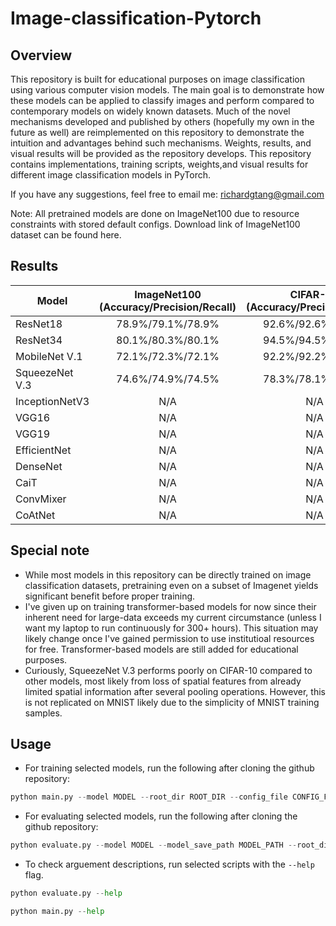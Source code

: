 # Image-classification-Pytorch

## Overview
This repository is built for educational purposes on image classification using various computer vision models. The main goal is to demonstrate how these models can be applied to classify images and perform compared to contemporary models on widely known datasets. Much of the novel mechanisms developed and published by others (hopefully my own in the future as well) are reimplemented on this repository to demonstrate the intuition and advantages behind such mechanisms. Weights, results, and visual results will be provided as the repository develops. This repository contains implementations, training scripts, weights,and visual results for different image classification models in PyTorch. 

If you have any suggestions, feel free to email me: richardgtang@gmail.com

Note: All pretrained models are done on ImageNet100 due to resource constraints with stored default configs. Download link of ImageNet100 dataset can be found here.

## Results
| Model         | ImageNet100 (Accuracy/Precision/Recall)       | CIFAR-10 (Accuracy/Precision/Recall)          | MNIST (Accuracy/Precision/Recall)           |
|---------------|:---------------------------------------------:|:---------------------------------------------:|:-------------------------------------------:|
| ResNet18      |                78.9%/79.1%/78.9%              |                92.6%/92.6%/92.6%               |               97.0%/97.0%/97.0%             |
| ResNet34      |                80.1%/80.3%/80.1%              |                94.5%/94.5%/94.5%               |               98.0%/98.0%/98.0%             |
| MobileNet V.1 |                72.1%/72.3%/72.1%              |                92.2%/92.2%/92.2%               |               97.0%/97.0%/97.0%             |
| SqueezeNet V.3|                74.6%/74.9%/74.5%              |               78.3%/78.1%/78.3%                |               97.4%/97.4%/97.3%             |
| InceptionNetV3|                      N/A                      |                      N/A                      |                      N/A                   |
| VGG16         |                      N/A                      |                      N/A                      |                      N/A                   |
| VGG19         |                      N/A                      |                      N/A                      |                      N/A                   |
| EfficientNet  |                      N/A                      |                      N/A                      |                      N/A                   |
| DenseNet      |                      N/A                      |                      N/A                      |                      N/A                   |
| CaiT          |                      N/A                      |                      N/A                      |                      N/A                   |
| ConvMixer     |                      N/A                      |                      N/A                      |                      N/A                   |
| CoAtNet       |                      N/A                      |                      N/A                      |                      N/A                   |
## Special note
- While most models in this repository can be directly trained on image classification datasets, pretraining even on a subset of Imagenet yields significant benefit before proper training.
- I've given up on training transformer-based models for now since their inherent need for large-data exceeds my current circumstance (unless I want my laptop to run continuously for 300+ hours). This situation may likely change once I've gained permission to use institutioal resources for free. Transformer-based models are still added for educational purposes.
- Curiously, SqueezeNet V.3 performs poorly on CIFAR-10 compared to other models, most likely from loss of spatial features from already limited spatial information after several pooling operations. However, this is not replicated on MNIST likely due to the simplicity of MNIST training samples.
## Usage
- For training selected models, run the following after cloning the github repository:
```python
python main.py --model MODEL --root_dir ROOT_DIR --config_file CONFIG_FILE
```

- For evaluating selected models, run the following after cloning the github repository:
```python
python evaluate.py --model MODEL --model_save_path MODEL_PATH --root_dir ROOT_DIR --config_file CONFIG_FILE --output_dir OUTPUT_DIR
```

- To check arguement descriptions, run selected scripts with the `--help` flag.
```python
python evaluate.py --help
```
```python
python main.py --help
```
